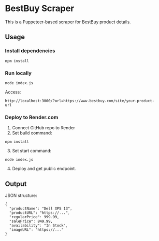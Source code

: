 
# BestBuy Scraper

This is a Puppeteer-based scraper for BestBuy product details.

## Usage

### Install dependencies
```
npm install
```

### Run locally
```
node index.js
```

Access:
```
http://localhost:3000/?url=https://www.bestbuy.com/site/your-product-url
```

### Deploy to Render.com
1. Connect GitHub repo to Render
2. Set build command:
```
npm install
```
3. Set start command:
```
node index.js
```
4. Deploy and get public endpoint.

## Output

JSON structure:
```
{
  "productName": "Dell XPS 13",
  "productURL": "https://...",
  "regularPrice": 999.99,
  "salePrice": 849.99,
  "availability": "In Stock",
  "imageURL": "https://..."
}
```
